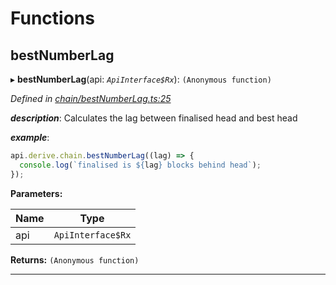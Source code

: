 

# Functions

<a id="bestnumberlag"></a>

##  bestNumberLag

▸ **bestNumberLag**(api: *`ApiInterface$Rx`*): `(Anonymous function)`

*Defined in [chain/bestNumberLag.ts:25](https://github.com/polkadot-js/api/blob/5b92010/packages/api-derive/src/chain/bestNumberLag.ts#L25)*

*__description__*: Calculates the lag between finalised head and best head

*__example__*:   

```javascript
api.derive.chain.bestNumberLag((lag) => {
  console.log(`finalised is ${lag} blocks behind head`);
});
```

**Parameters:**

| Name | Type |
| ------ | ------ |
| api | `ApiInterface$Rx` |

**Returns:** `(Anonymous function)`

___

